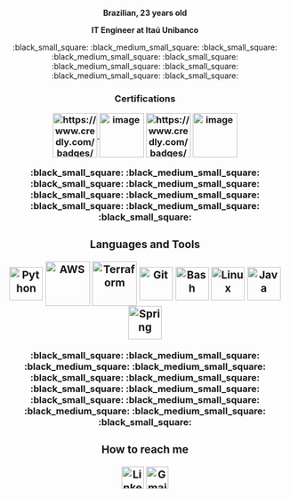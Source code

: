 

<p align="center">  <strong> Brazilian, 23 years old </strong> </p>
<p align="center">  <strong> IT Engineer at Itaú Unibanco </strong> </p>


<p align="center"> 
          :black_small_square: 	:black_medium_small_square:
          :black_small_square: 	:black_medium_small_square:
          :black_small_square: 	:black_medium_small_square:
          :black_small_square: 	:black_medium_small_square:
          :black_small_square:
</p>      

<h3 align="center"> <strong>Certifications</strong></p>
<div align="center" style="display: inline_block">

<div align="center" style="display: inline_block">
            <a href="https://www.credly.com/badges/a210acf1-676e-4cea-97bc-e6eacb5be141/public_url" target="_blank"> <img align="center" alt="https://www.credly.com/badges/20eb6bf0-d610-4d67-a2ec-b525e90cca8c"  height="80" src="https://github.com/user-attachments/assets/d6c3607a-6e7c-4826-94cd-117e5faa57a8"> </a>
                    <a href="https://learn.microsoft.com/api/credentials/share/pt-br/correacoding/26C47A3FAE8B98DF?sharingId=10A7AAB122DD9E4" target="_blank"> <img align="center" height="80" alt="image" src="https://github.com/user-attachments/assets/eaf4a6eb-2d78-4bc4-a587-2ba8b4977522" /></a>
          <a href="https://www.credly.com/badges/d2ef949a-1722-4569-ad6f-6859bd130192/public_url" target="_blank"> <img align="center" alt="https://www.credly.com/badges/d2ef949a-1722-4569-ad6f-6859bd130192/public_url"  height="80" 
                                                                                                              src="https://github.com/user-attachments/assets/3ae5218b-f690-4e05-a0f6-cb5ab0ea96f2" /></a>
          <a href="https://learn.microsoft.com/api/credentials/share/pt-br/correacoding/2F431E50CBE5CE6D?sharingId=10A7AAB122DD9E4" target="_blank"> <img align="center" height="80" alt="image" src="https://github.com/user-attachments/assets/297aa081-6869-448f-bbe2-9c3d9ee0bbe1"/></a>
            

            

<p align="center"> 
          :black_small_square: 	:black_medium_small_square:
          :black_small_square: 	:black_medium_small_square:
          :black_small_square: 	:black_medium_small_square:
          :black_small_square: 	:black_medium_small_square:
          :black_small_square:
</p>      

<div style="display: inline_block" align="center">

<h3 align="center"> <strong>Languages and Tools</strong></p>
          
<img align="center" alt="Python" height="60" src="https://cdn.jsdelivr.net/gh/devicons/devicon/icons/python/python-plain.svg">
<img align="center" alt="AWS" height="80" src="https://github.com/user-attachments/assets/ae7c274c-94ee-4f71-bf53-b6077fe55131" />
<img align="center" alt="Terraform" height="80" src="https://cdn.jsdelivr.net/gh/devicons/devicon/icons/terraform/terraform-original.svg">
<img align="center" alt="Git" height="60" src="https://cdn.jsdelivr.net/gh/devicons/devicon/icons/git/git-plain.svg">
<img align="center" alt="Bash" height="60" src="https://cdn.jsdelivr.net/gh/devicons/devicon/icons/bash/bash-plain.svg">
<img align="center" alt="Linux" height="60" src="https://cdn.jsdelivr.net/gh/devicons/devicon/icons/linux/linux-plain.svg">
<img align="center" alt="Java" height="60" src="https://github.com/user-attachments/assets/4b28e077-0439-4f65-8806-69fbb6cf2763" />
<img align="center" alt="Spring" height="60" src="https://github.com/user-attachments/assets/b21722a3-14c8-40dd-9a9b-ba3702ac2afe" />



</div>

<p align="center"> 
          :black_small_square: 	:black_medium_small_square:
          :black_medium_square: 	:black_medium_small_square:
          :black_small_square: 	:black_medium_small_square:
          :black_small_square: 	:black_medium_small_square:
          :black_small_square: 	:black_medium_small_square:
          :black_medium_square: 	:black_medium_small_square: 
          :black_small_square:
</p>

<div style="display: inline_block" align="center">

<h3 align="center"> <strong>How to reach me</strong></p>          
          
<a href="https://www.linkedin.com/in/correacoding/" target="_blank"><img align="center" alt="LinkedIn" height="40" src="https://user-images.githubusercontent.com/81205527/157161849-01a9df02-bf32-45be-add4-122bc40b48cf.png"></a>
<a href = "mailto:amandacorreades@hotmail.com"> <img align="center" alt="Gmail - augustobecker.dev@gmail.com" height="40" src="https://user-images.githubusercontent.com/81205527/157161831-eb9dffee-404b-4ffe-b0af-34671219f7fb.png"></a>
  
</div>
